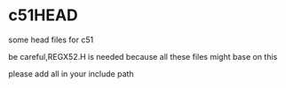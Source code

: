 # c51HEAD
some head files for c51

be careful,REGX52.H is needed because all these files might base on this

please add all in your include path
